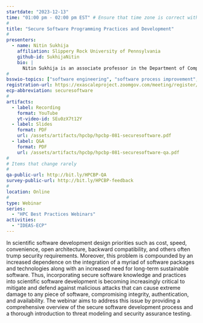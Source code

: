 ```yaml
---
startdate: "2023-12-13"
time: "01:00 pm - 02:00 pm EST" # Ensure that time zone is correct with respect to standard/daylight time
#
title: "Secure Software Programming Practices and Development"
#
presenters:
  - name: Nitin Sukhija
    affiliation: Slippery Rock University of Pennsylvania
    github-id: SukhijaNitin
    bio: |
      Nitin Sukhija is an associate professor in the Department of Computer Science and director of the Center for Cybersecurity and Advanced Computing (C2AC) at Slippery Rock University of Pennsylvania. He has been involved in the research and management of various projects pertaining to the security and software challenges in industry and academia for over a decade. His research aims to address the threats to confidentiality, integrity, and availability in high-performance computing (HPC) environments and to discover solutions that utilize the power of the HPC environments to study and understand the multifaceted complexities and anomalous characteristics, and also includes the modeling and simulation of complex technical, organizational, and human systems instrumental in providing security and trust.
#
bsswio-topics: ["software engineering", "software process improvement", "online learning"]
registration-url: https://exascaleproject.zoomgov.com/meeting/register/vJIscu6rrzkrGa1guOIECwVgvYKCiPLJ1Ww
ecp-abbreviation: securesoftware
#
artifacts:
  - label: Recording
    format: YouTube
    yt-video-id: SEu0zX7t12Y
  - label: Slides
    format: PDF
    url: /assets/artifacts/hpcbp/hpcbp-081-securesoftware.pdf
  - label: Q&A
    format: PDF
    url: /assets/artifacts/hpcbp/hpcbp-081-securesoftware-qa.pdf
#
# Items that change rarely
#
qa-public-url: http://bit.ly/HPCBP-QA
survey-public-url: http://bit.ly/HPCBP-feedback
#
location: Online
#
type: Webinar
series:
  - "HPC Best Practices Webinars"
activities:
  - "IDEAS-ECP"
---
```

In scientific software development design priorities such as cost, speed, convenience, open architecture, backward compatibility, and others often trump security requirements. Moreover, this problem is compounded by an increased dependence on the integration of a myriad of software packages and technologies along with an increased need for long-term sustainable software. Thus, incorporating secure software knowledge and practices into scientific software development is becoming increasingly critical to mitigate and defend against malicious attacks that can cause extreme damage to any piece of software, compromising integrity, authentication, and availability. The webinar aims to address this issue by providing a comprehensive overview of the secure software development process and a thorough introduction to threat modeling and security assurance testing.

